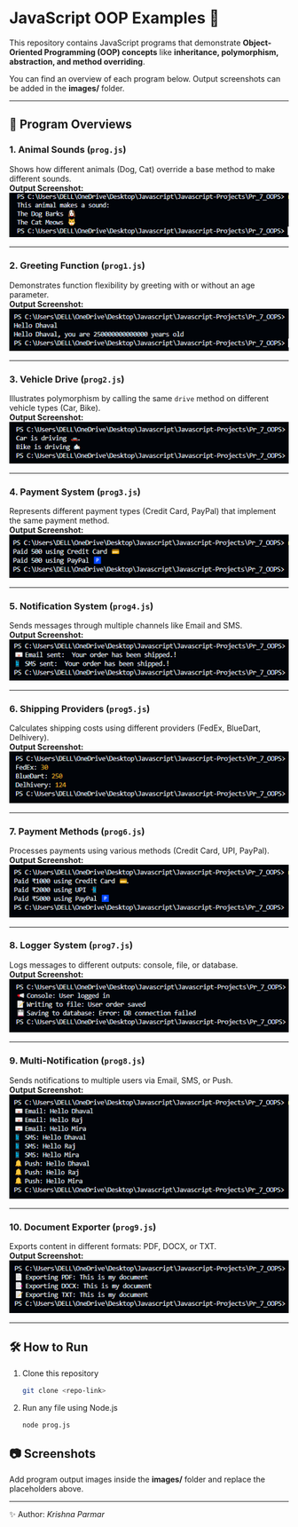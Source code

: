 # JavaScript OOP Examples 🚀

This repository contains JavaScript programs that demonstrate **Object-Oriented Programming (OOP) concepts** like **inheritance, polymorphism, abstraction, and method overriding**.  

You can find an overview of each program below. Output screenshots can be added in the **images/** folder.

---

## 📌 Program Overviews

### 1. Animal Sounds (`prog.js`)
Shows how different animals (Dog, Cat) override a base method to make different sounds.  
**Output Screenshot:**  
![Animal Output](images/img-1.png)

---

### 2. Greeting Function (`prog1.js`)
Demonstrates function flexibility by greeting with or without an age parameter.  
**Output Screenshot:**  
![Greet Output](images/img-2.png)

---

### 3. Vehicle Drive (`prog2.js`)
Illustrates polymorphism by calling the same `drive` method on different vehicle types (Car, Bike).  
**Output Screenshot:**  
![Drive Output](images/img-3.png)

---

### 4. Payment System (`prog3.js`)
Represents different payment types (Credit Card, PayPal) that implement the same payment method.  
**Output Screenshot:**  
![Payment Output](images/img-4.png)

---

### 5. Notification System (`prog4.js`)
Sends messages through multiple channels like Email and SMS.  
**Output Screenshot:**  
![Notification Output](images/img-5.png)

---

### 6. Shipping Providers (`prog5.js`)
Calculates shipping costs using different providers (FedEx, BlueDart, Delhivery).  
**Output Screenshot:**  
![Shipping Output](images/img-6.png)

---

### 7. Payment Methods (`prog6.js`)
Processes payments using various methods (Credit Card, UPI, PayPal).  
**Output Screenshot:**  
![Payment Methods Output](images/img-7.png)

---

### 8. Logger System (`prog7.js`)
Logs messages to different outputs: console, file, or database.  
**Output Screenshot:**  
![Logger Output](images/img-8.png)

---

### 9. Multi-Notification (`prog8.js`)
Sends notifications to multiple users via Email, SMS, or Push.  
**Output Screenshot:**  
![Multi-Notification Output](images/img-9.png)

---

### 10. Document Exporter (`prog9.js`)
Exports content in different formats: PDF, DOCX, or TXT.  
**Output Screenshot:**  
![Exporter Output](images/img-10.png)

---

## 🛠 How to Run
1. Clone this repository  
   ```bash
   git clone <repo-link>
   ```
2. Run any file using Node.js  
   ```bash
   node prog.js
   ```

## 📷 Screenshots
Add program output images inside the **images/** folder and replace the placeholders above.

---
✨ Author: *Krishna Parmar*